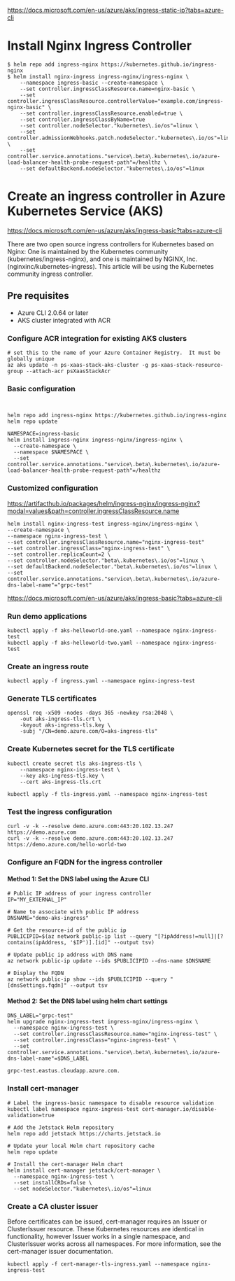 https://docs.microsoft.com/en-us/azure/aks/ingress-static-ip?tabs=azure-cli



# Install Nginx Ingress Controller
```
$ helm repo add ingress-nginx https://kubernetes.github.io/ingress-nginx
$ helm install nginx-ingress ingress-nginx/ingress-nginx \
    --namespace ingress-basic --create-namespace \
    --set controller.ingressClassResource.name=nginx-basic \
    --set controller.ingressClassResource.controllerValue="example.com/ingress-nginx-basic" \
    --set controller.ingressClassResource.enabled=true \
    --set controller.ingressClassByName=true
    --set controller.nodeSelector."kubernetes\.io/os"=linux \
    --set controller.admissionWebhooks.patch.nodeSelector."kubernetes\.io/os"=linux \
    --set controller.service.annotations."service\.beta\.kubernetes\.io/azure-load-balancer-health-probe-request-path"=/healthz \
    --set defaultBackend.nodeSelector."kubernetes\.io/os"=linux 
```

# Create an ingress controller in Azure Kubernetes Service (AKS)
https://docs.microsoft.com/en-us/azure/aks/ingress-basic?tabs=azure-cli

There are two open source ingress controllers for Kubernetes based on Nginx: One is maintained by the Kubernetes community (kubernetes/ingress-nginx), and one is maintained by NGINX, Inc. (nginxinc/kubernetes-ingress). This article will be using the Kubernetes community ingress controller.

## Pre requisites
* Azure CLI 2.0.64 or later
* AKS cluster integrated with ACR


### Configure ACR integration for existing AKS clusters
```
# set this to the name of your Azure Container Registry.  It must be globally unique
az aks update -n ps-xaas-stack-aks-cluster -g ps-xaas-stack-resource-group --attach-acr psXaasStackAcr
```

### Basic configuration
```


helm repo add ingress-nginx https://kubernetes.github.io/ingress-nginx
helm repo update

NAMESPACE=ingress-basic
helm install ingress-nginx ingress-nginx/ingress-nginx \
  --create-namespace \
  --namespace $NAMESPACE \
  --set controller.service.annotations."service\.beta\.kubernetes\.io/azure-load-balancer-health-probe-request-path"=/healthz

```

### Customized configuration
https://artifacthub.io/packages/helm/ingress-nginx/ingress-nginx?modal=values&path=controller.ingressClassResource.name
```
helm install nginx-ingress-test ingress-nginx/ingress-nginx \
--create-namespace \
--namespace nginx-ingress-test \
--set controller.ingressClassResource.name="nginx-ingress-test"
--set controller.ingressClass="nginx-ingress-test" \
--set controller.replicaCount=2 \
--set controller.nodeSelector."beta\.kubernetes\.io/os"=linux \
--set defaultBackend.nodeSelector."beta\.kubernetes\.io/os"=linux \
--set controller.service.annotations."service\.beta\.kubernetes\.io/azure-dns-label-name"="grpc-test"

```
https://docs.microsoft.com/en-us/azure/aks/ingress-basic?tabs=azure-cli

### Run demo applications
```
kubectl apply -f aks-helloworld-one.yaml --namespace nginx-ingress-test
kubectl apply -f aks-helloworld-two.yaml --namespace nginx-ingress-test

```

### Create an ingress route
```
kubectl apply -f ingress.yaml --namespace nginx-ingress-test
```
### Generate TLS certificates
```
openssl req -x509 -nodes -days 365 -newkey rsa:2048 \
    -out aks-ingress-tls.crt \
    -keyout aks-ingress-tls.key \
    -subj "/CN=demo.azure.com/O=aks-ingress-tls"
```
### Create Kubernetes secret for the TLS certificate
```
kubectl create secret tls aks-ingress-tls \
    --namespace nginx-ingress-test \
    --key aks-ingress-tls.key \
    --cert aks-ingress-tls.crt
```

```
kubectl apply -f tls-ingress.yaml --namespace nginx-ingress-test
```

### Test the ingress configuration 
```
curl -v -k --resolve demo.azure.com:443:20.102.13.247 https://demo.azure.com
curl -v -k --resolve demo.azure.com:443:20.102.13.247 https://demo.azure.com/hello-world-two
```

### Configure an FQDN for the ingress controller
#### Method 1: Set the DNS label using the Azure CLI
```
# Public IP address of your ingress controller
IP="MY_EXTERNAL_IP"

# Name to associate with public IP address
DNSNAME="demo-aks-ingress"

# Get the resource-id of the public ip
PUBLICIPID=$(az network public-ip list --query "[?ipAddress!=null]|[?contains(ipAddress, '$IP')].[id]" --output tsv)

# Update public ip address with DNS name
az network public-ip update --ids $PUBLICIPID --dns-name $DNSNAME

# Display the FQDN
az network public-ip show --ids $PUBLICIPID --query "[dnsSettings.fqdn]" --output tsv
```
#### Method 2: Set the DNS label using helm chart settings
```
DNS_LABEL="grpc-test"
helm upgrade nginx-ingress-test ingress-nginx/ingress-nginx \
  --namespace nginx-ingress-test \
  --set controller.ingressClassResource.name="nginx-ingress-test" \
  --set controller.ingressClass="nginx-ingress-test" \
  --set controller.service.annotations."service\.beta\.kubernetes\.io/azure-dns-label-name"=$DNS_LABEL

```
```
grpc-test.eastus.cloudapp.azure.com.
```

### Install cert-manager
```
# Label the ingress-basic namespace to disable resource validation
kubectl label namespace nginx-ingress-test cert-manager.io/disable-validation=true

# Add the Jetstack Helm repository
helm repo add jetstack https://charts.jetstack.io

# Update your local Helm chart repository cache
helm repo update

# Install the cert-manager Helm chart
helm install cert-manager jetstack/cert-manager \
  --namespace nginx-ingress-test \
  --set installCRDs=false \
  --set nodeSelector."kubernetes\.io/os"=linux 
```
### Create a CA cluster issuer
Before certificates can be issued, cert-manager requires an Issuer or ClusterIssuer resource. These Kubernetes resources are identical in functionality, however Issuer works in a single namespace, and ClusterIssuer works across all namespaces. For more information, see the cert-manager issuer documentation.
```
kubectl apply -f cert-manager-tls-ingress.yaml --namespace nginx-ingress-test
```